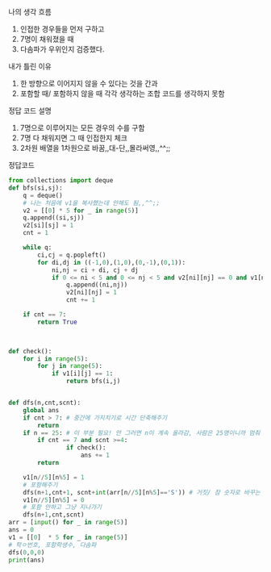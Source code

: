 나의 생각 흐름
1. 인접한 경우들을 먼저 구하고
2. 7명이 채워졌을 때
3. 다솜파가 우위인지 검증했다.


내가 틀린 이유
1. 한 방향으로 이어지지 않을 수 있다는 것을 간과
2. 포함할 때/ 포함하지 않을 때 각각 생각하는 조합 코드를 생각하지 못함


정답 코드 설명
1. 7명으로 이루어지는 모든 경우의 수를 구함
2. 7명 다 채워지면 그 때 인접한지 체크
3. 2차원 배열을 1차원으로 바꿈,,대-단,,몰라써영,,^^;;

정답코드
```python
from collections import deque
def bfs(si,sj):
    q = deque()
    # 나는 처음에 v1을 복사했는데 안해도 됨,,^^;;
    v2 = [[0] * 5 for _ in range(5)]
    q.append((si,sj))
    v2[si][sj] = 1
    cnt = 1

    while q:
        ci,cj = q.popleft()
        for di,dj in ((-1,0),(1,0),(0,-1),(0,1)):
            ni,nj = ci + di, cj + dj
            if 0 <= ni < 5 and 0 <= nj < 5 and v2[ni][nj] == 0 and v1[ni][nj] == 1:
                q.append((ni,nj))
                v2[ni][nj] = 1
                cnt += 1

    if cnt == 7:
        return True
    


def check():
    for i in range(5):
        for j in range(5):
            if v1[i][j] == 1:
                return bfs(i,j)


def dfs(n,cnt,scnt):
    global ans
    if cnt > 7: # 중간에 가지치기로 시간 단축해주기
        return
    if n == 25: # 이 부분 필요! 안 그러면 n이 계속 올라감, 사람은 25명이니까 멈춰 줘야 함
        if cnt == 7 and scnt >=4:
                if check():
                    ans += 1
        return

    v1[n//5][n%5] = 1
    # 포함해주기
    dfs(n+1,cnt+1, scnt+int(arr[n//5][n%5]=='S')) # 거짓/ 참 숫자로 바꾸는 것
    v1[n//5][n%5] = 0
    # 포함 안하고 그냥 지나가기
    dfs(n+1,cnt,scnt)
arr = [input() for _ in range(5)]
ans = 0
v1 = [[0]  * 5 for _ in range(5)]
# 학ㅇ번호, 포함학생수, 다솜파
dfs(0,0,0)
print(ans)

```